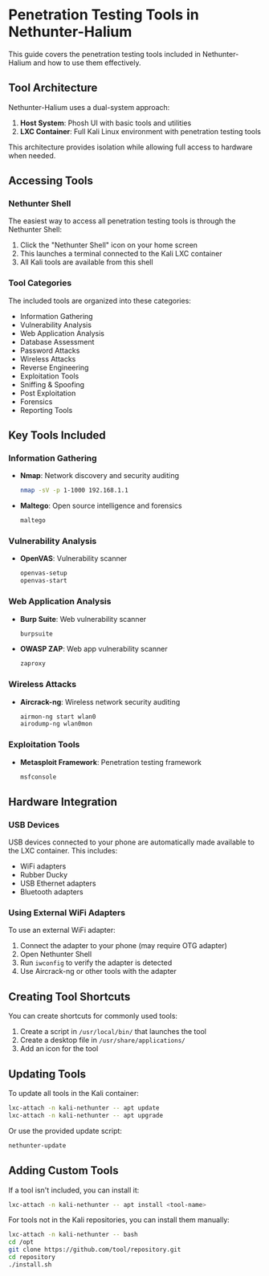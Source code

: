 # Penetration Testing Tools in Nethunter-Halium

This guide covers the penetration testing tools included in Nethunter-Halium and how to use them effectively.

## Tool Architecture

Nethunter-Halium uses a dual-system approach:
1. **Host System**: Phosh UI with basic tools and utilities
2. **LXC Container**: Full Kali Linux environment with penetration testing tools

This architecture provides isolation while allowing full access to hardware when needed.

## Accessing Tools

### Nethunter Shell

The easiest way to access all penetration testing tools is through the Nethunter Shell:

1. Click the "Nethunter Shell" icon on your home screen
2. This launches a terminal connected to the Kali LXC container
3. All Kali tools are available from this shell

### Tool Categories

The included tools are organized into these categories:

- Information Gathering
- Vulnerability Analysis
- Web Application Analysis
- Database Assessment
- Password Attacks
- Wireless Attacks
- Reverse Engineering
- Exploitation Tools
- Sniffing & Spoofing
- Post Exploitation
- Forensics
- Reporting Tools

## Key Tools Included

### Information Gathering

- **Nmap**: Network discovery and security auditing
  ```bash
  nmap -sV -p 1-1000 192.168.1.1
  ```

- **Maltego**: Open source intelligence and forensics
  ```bash
  maltego
  ```

### Vulnerability Analysis

- **OpenVAS**: Vulnerability scanner
  ```bash
  openvas-setup
  openvas-start
  ```

### Web Application Analysis

- **Burp Suite**: Web vulnerability scanner
  ```bash
  burpsuite
  ```

- **OWASP ZAP**: Web app vulnerability scanner
  ```bash
  zaproxy
  ```

### Wireless Attacks

- **Aircrack-ng**: Wireless network security auditing
  ```bash
  airmon-ng start wlan0
  airodump-ng wlan0mon
  ```

### Exploitation Tools

- **Metasploit Framework**: Penetration testing framework
  ```bash
  msfconsole
  ```

## Hardware Integration

### USB Devices

USB devices connected to your phone are automatically made available to the LXC container. This includes:

- WiFi adapters
- Rubber Ducky
- USB Ethernet adapters
- Bluetooth adapters

### Using External WiFi Adapters

To use an external WiFi adapter:

1. Connect the adapter to your phone (may require OTG adapter)
2. Open Nethunter Shell
3. Run `iwconfig` to verify the adapter is detected
4. Use Aircrack-ng or other tools with the adapter

## Creating Tool Shortcuts

You can create shortcuts for commonly used tools:

1. Create a script in `/usr/local/bin/` that launches the tool
2. Create a desktop file in `/usr/share/applications/`
3. Add an icon for the tool

## Updating Tools

To update all tools in the Kali container:

```bash
lxc-attach -n kali-nethunter -- apt update
lxc-attach -n kali-nethunter -- apt upgrade
```

Or use the provided update script:

```bash
nethunter-update
```

## Adding Custom Tools

If a tool isn't included, you can install it:

```bash
lxc-attach -n kali-nethunter -- apt install <tool-name>
```

For tools not in the Kali repositories, you can install them manually:

```bash
lxc-attach -n kali-nethunter -- bash
cd /opt
git clone https://github.com/tool/repository.git
cd repository
./install.sh
```